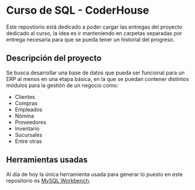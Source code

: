 # Curso de SQL - CoderHouse

Este repostiorio está dedicado a poder cargar las entregas del proyecto dedicado al curso, la idea es ir manteniendo en carpetas separadas por entrega necesaria para que se pueda tener un historial del progreso.

## Descripción del proyecto

Se busca desarrollar una base de datos que pueda ser funcional para un ERP al menos en una etapa básica, en la que se puedan contener distintos módulos para la gestión de un negocio como:

- Clientes
- Compras
- Empleados
- Nómina
- Proveedores
- Inventario
- Sucursales
- Entre otras

## Herramientas usadas

Al día de hoy la única herramienta usada para generar lo puesto en este repositorio es [MySQL Workbench](https://www.mysql.com/products/workbench/ "MySQL Workbench").

